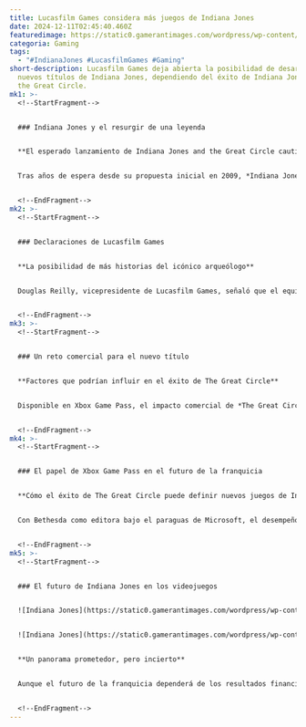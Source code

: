 ```yaml
---
title: Lucasfilm Games considera más juegos de Indiana Jones
date: 2024-12-11T02:45:40.460Z
featuredimage: https://static0.gamerantimages.com/wordpress/wp-content/uploads/2024/12/indiana-jones-great-circle-indy-looking-up.jpg?q=70&fit=crop&w=1140&h=&dpr=1
categoria: Gaming
tags:
  - "#IndianaJones #LucasfilmGames #Gaming"
short-description: Lucasfilm Games deja abierta la posibilidad de desarrollar
  nuevos títulos de Indiana Jones, dependiendo del éxito de Indiana Jones and
  the Great Circle.
mk1: >-
  <!--StartFragment-->


  ### Indiana Jones y el resurgir de una leyenda


  **El esperado lanzamiento de Indiana Jones and the Great Circle cautiva a los fans**


  Tras años de espera desde su propuesta inicial en 2009, *Indiana Jones and the Great Circle* finalmente llegó a Xbox y PC, recibiendo críticas positivas. Aunque los jugadores de PlayStation deberán esperar, la emoción por el regreso del legendario arqueólogo es palpable.


  <!--EndFragment-->
mk2: >-
  <!--StartFragment-->


  ### Declaraciones de Lucasfilm Games


  **La posibilidad de más historias del icónico arqueólogo**


  Douglas Reilly, vicepresidente de Lucasfilm Games, señaló que el equipo está enfocado en el contenido descargable de *The Great Circle* y su éxito. Sin embargo, dejó entrever que existen "grandes espacios entre las películas" para contar nuevas historias de Indiana Jones, lo que podría significar futuros juegos si el actual título logra buenos resultados financieros.


  <!--EndFragment-->
mk3: >-
  <!--StartFragment-->


  ### Un reto comercial para el nuevo título


  **Factores que podrían influir en el éxito de The Great Circle**


  Disponible en Xbox Game Pass, el impacto comercial de *The Great Circle* es más difícil de evaluar. Sin embargo, en Steam ya ha alcanzado más de 12,000 jugadores, una cifra que podría ser aún mayor en Xbox. Las altas especificaciones para PC, que requieren tarjetas gráficas Nvidia RTX, también podrían limitar el alcance del juego en esa plataforma.


  <!--EndFragment-->
mk4: >-
  <!--StartFragment-->


  ### El papel de Xbox Game Pass en el futuro de la franquicia


  **Cómo el éxito de The Great Circle puede definir nuevos juegos de Indiana Jones**


  Con Bethesda como editora bajo el paraguas de Microsoft, el desempeño de *The Great Circle* tiene implicaciones significativas. Un éxito notable podría aumentar la atracción hacia Xbox Game Pass, fortalecer la venta de consolas Xbox y asegurar el desarrollo de más juegos del arqueólogo favorito de todos.


  <!--EndFragment-->
mk5: >-
  <!--StartFragment-->


  ### El futuro de Indiana Jones en los videojuegos


  ![Indiana Jones](https://static0.gamerantimages.com/wordpress/wp-content/uploads/2024/12/indiana-and-gina-stuck-in-indiana-jones-and-the-great-circle.jpg?q=49&fit=crop&w=750&h=422&dpr=2 "Indiana Jones")


  ![Indiana Jones](https://static0.gamerantimages.com/wordpress/wp-content/uploads/2024/12/indiana-jones-and-the-great-circle-3.jpg?q=49&fit=crop&w=750&h=422&dpr=2 "Indiana Jones")


  **Un panorama prometedor, pero incierto**


  Aunque el futuro de la franquicia dependerá de los resultados financieros y la recepción del público, el potencial para nuevos títulos es emocionante. Los fans tendrán que esperar para ver si el éxito de *Indiana Jones and the Great Circle* abre las puertas a más aventuras del icónico arqueólogo.


  <!--EndFragment-->
---
```

